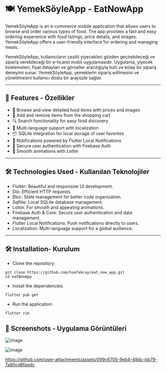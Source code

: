 # 🍽️ YemekSöyleApp - EatNowApp
YemekSöyleApp is an e-commerce mobile application that allows users to browse and order various types of food. The app provides a fast and easy ordering experience with food listings, price details, and images. YemekSöyleApp offers a user-friendly interface for ordering and managing meals.

YemekSöyleApp, kullanıcıların çeşitli yiyecekleri gözden geçirebileceği ve sipariş verebileceği bir e-ticaret mobil uygulamasıdır. Uygulama, yiyecek listelemeleri, fiyat detayları ve görseller aracılığıyla hızlı ve kolay bir sipariş deneyimi sunar. YemekSöyleApp, yemeklerin sipariş edilmesini ve yönetilmesini kullanıcı dostu bir arayüzle sağlar.

---

## 🚀 Features - Özellikler
- 🍴 Browse and view detailed food items with prices and images
- 🛒 Add and remove items from the shopping cart
- 🔍 Search functionality for easy food discovery
- 🌟 Multi-language support with localization
- 📦 SQLite integration for local storage of user favorites
- 🔔 Notifications powered by Flutter Local Notifications
- 🔐 Secure user authentication with Firebase Auth
- 🎥 Smooth animations with Lottie

---

## 🛠️ Technologies Used - Kullanılan Teknolojiler
- Flutter: Beautiful and responsive UI development.
- Dio: Efficient HTTP requests.
- Bloc: State management for better code organization.
- Sqflite: Local SQLite database management.
- Lottie: For smooth and appealing animations.
- Firebase Auth & Core: Secure user authentication and data management.
- Flutter Local Notifications: Push notifications directly to users.
- Localization: Multi-language support for a global audience.

---

## 🛠️ Installation- Kurulum

- Clone the repository:
```plaintext
git clone https://github.com/hsefakcay/eat_now_app.git
cd eatNowApp
```

- Install the dependencies:
```plaintext
flutter pub get
```

- Run the application:
```plaintext
flutter run
```
## 🎥 Screenshots - Uygulama Görüntüleri
![image](https://github.com/user-attachments/assets/3f7c4a2d-dd33-4e3c-bbf7-d99b387f2d1c)

![image](https://github.com/user-attachments/assets/0a98e817-28dd-42a6-878c-dd59a25d93fb)

https://github.com/user-attachments/assets/099c6705-9eb4-48dc-bb79-7a80cd8faedc







